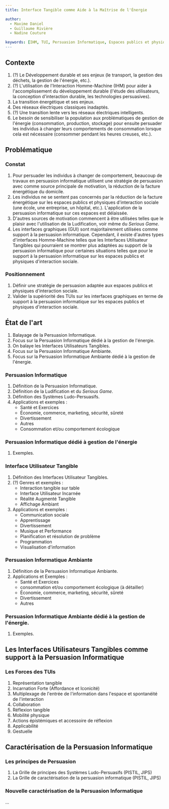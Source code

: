 ```yaml
---
title: Interface Tangible comme Aide à la Maîtrise de l'Énergie

author:
  - Maxime Daniel
  - Guillaume Rivière
  - Nadine Couture

keywords: [IHM, TUI, Persuasion Informatique, Espaces publics et physiques d'interaction sociale]
---
```


## Contexte

1. (?) Le Développement durable et ses enjeux (le transport, la gestion des déchets, la gestion de l'énergie, etc.).
2. (?) L'utilisation de l'Interaction Homme-Machine (IHM) pour aider à l'accomplissement du développement durable (l'étude des utilisateurs, la conception d'interaction durable, les technologies persuasives).
3. La transition énergétique et ses enjeux.
4. Des réseaux électriques classiques inadaptés.
5. (?) Une transition lente vers les réseaux électriques intelligents.
6. Le besoin de sensibiliser la population aux problématiques de gestion de l'énergie (consommation, production, stockage) pour ensuite persuader les individus à changer leurs comportements de consommation lorsque cela est nécessaire (consommer pendant les heures creuses, etc.).

## Problématique

### Constat

1. Pour persuader les individus à changer de comportement, beaucoup de travaux en persuasion informatique utilisent une stratégie de persuasion avec comme source principale de motivation, la réduction de la facture énergétique du domicile.
2. Les individus ne se sentent pas concernés par la réduction de la facture énergétique sur les espaces publics et physiques d'interaction sociale (une école, une entreprise, un hôpital, etc.). L'application de la persuasion informatique sur ces espaces est délaissée.
3. D'autres sources de motivation commencent à être utilisées telles que le plaisir avec l'utilisation de la Ludification, voir même du *Serious Game*.
4. Les interfaces graphiques (GUI) sont majoritairement utilisées comme support à la persuasion informatique. Cependant, il existe d'autres types d'interfaces Homme-Machine telles que les Interfaces Utilisateur Tangibles qui pourraient se montrer plus adaptées au support de la persuasion informatique pour certaines situations telles que pour le support à la persuasion informatique sur les espaces publics et physiques d'interaction sociale.

### Positionnement

1. Définir une stratégie de persuasion adaptée aux espaces publics et physiques d'interaction sociale.
2. Valider la supériorité des TUIs sur les interfaces graphiques en terme de support à la persuasion informatique sur les espaces publics et physiques d'interaction sociale.

## État de l'art

1. Balayage de la Persuasion Informatique.
2. Focus sur la Persuasion Informatique dédié à la gestion de l'énergie.
3. On balaye les Interfaces Utilisateurs Tangibles.
4. Focus sur la Persuasion Informatique Ambiante.
5. Focus sur la Persuasion Informatique Ambiante dédié à la gestion de l'énergie.

### Persuasion Informatique

1. Définition de la Persuasion Informatique.
2. Définition de la Ludification et du *Serious Game*.
3. Définition des Systèmes Ludo-Persuasifs.
4. Applications et exemples :
	* Santé et Exercices
	* Économie, commerce, marketing, sécurité, sûreté
	* Divertissement
	* Autres
	* Consommation et/ou comportement écologique

### Persuasion Informatique dédié à gestion de l'énergie

1. Exemples.

### Interface Utilisateur Tangible

1. Définition des Interfaces Utilisateur Tangibles.
2. (?) Genres et exemples :
	* Interaction tangible sur table
	* Interface Utilisateur Incarnée
	* Réalité Augmenté Tangible
	* Affichage Ambiant
3. Applications et exemples :
	* Communication sociale
	* Apprentissage
	* Divertissement
	* Musique et Performance
	* Planification et résolution de problème
	* Programmation
	* Visualisation d'information

### Persuasion Informatique Ambiante

1. Définition de la Persuasion Informatique Ambiante.
2. Applications et Exemples :
	* Santé et Exercices
	* consommation et/ou comportement écologique (à détailler)
	* Économie, commerce, marketing, sécurité, sûreté
	* Divertissement
	* Autres

### Persuasion Informatique Ambiante dédié à la gestion de l'énergie.

1. Exemples.


## Les Interfaces Utilisateurs Tangibles comme support à la Persuasion Informatique

### Les Forces des TUIs

1. Représentation tangible
2. Incarnation Forte (Affordance et Iconicité)
3. Multiplexage de l'entrée de l'information dans l'espace et spontanéité de l'interaction
4. Collaboration 
5. Réflexion tangible
6. Mobilité physique
7. Actions épistémiques et accessoire de réflexion
8. Applicabilité
9. Gestuelle

## Caractérisation de la Persuasion Informatique

### Les principes de Persuasion

1. La Grille de principes des Systèmes Ludo-Persuasifs (PISTIL, JIPS)
2. La Grille de caractérisation de la persuasion informatique (PISTIL, JIPS)

### Nouvelle caractérisation de la Persuasion Informatique

...